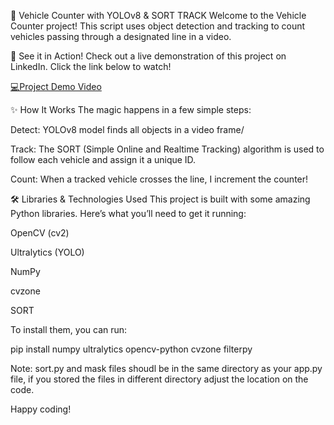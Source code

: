 🚗 Vehicle Counter with YOLOv8 & SORT TRACK
Welcome to the Vehicle Counter project! This script uses object detection and tracking to count vehicles passing through a designated line in a video.

🎥 See it in Action!
Check out a live demonstration of this project on LinkedIn. Click the link below to watch!

[💻Project Demo Video](https://www.linkedin.com/posts/hoshimov_computervision-deeplearning-ultralytics-activity-7225104973380870146-NEuN?utm_source=share&utm_medium=member_desktop&rcm=ACoAADRRZmEBpj2CrLXdfNr_PIRZSAYMgVpvZxg)


✨ How It Works
The magic happens in a few simple steps:

Detect: YOLOv8 model finds all objects in a video frame/

Track: The SORT (Simple Online and Realtime Tracking) algorithm is used to follow each vehicle and assign it a unique ID.

Count: When a tracked vehicle crosses the line, I increment the counter!

🛠️ Libraries & Technologies Used
This project is built with some amazing Python libraries. Here’s what you’ll need to get it running:

OpenCV (cv2)

Ultralytics (YOLO)

NumPy

cvzone

SORT

To install them, you can run:

pip install numpy ultralytics opencv-python cvzone filterpy

Note: sort.py and mask files shoudl be in the same directory as your app.py file, if you stored the files in different directory adjust the location on the code.

Happy coding!
